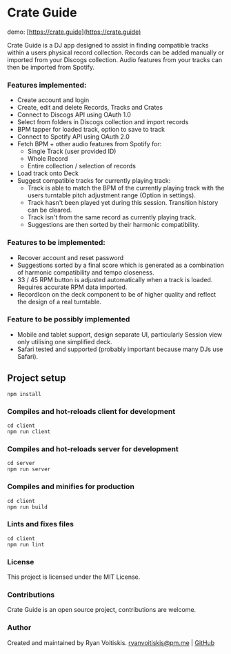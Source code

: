 # Crate Guide

demo: [https://crate.guide](https://crate.guide)

Crate Guide is a DJ app designed to assist in finding compatible tracks
within a users physical record collection. Records can be added manually
or imported from your Discogs collection. Audio features from your tracks
can then be imported from Spotify.

### Features implemented:

- Create account and login
- Create, edit and delete Records, Tracks and Crates
- Connect to Discogs API using OAuth 1.0
- Select from folders in Discogs collection and import records
- BPM tapper for loaded track, option to save to track
- Connect to Spotify API using OAuth 2.0
- Fetch BPM + other audio features from Spotify for:
  - Single Track (user provided ID)
  - Whole Record
  - Entire collection / selection of records
- Load track onto Deck
- Suggest compatible tracks for currently playing track:
  - Track is able to match the BPM of the currently playing track with the users turntable pitch adjustment range (Option in settings).
  - Track hasn't been played yet during this session. Transition history can be cleared.
  - Track isn't from the same record as currently playing track.
  - Suggestions are then sorted by their harmonic compatibility.

### Features to be implemented:

- Recover account and reset password
- Suggestions sorted by a final score which is generated as a combination of harmonic compatibility and tempo closeness.
- 33 / 45 RPM button is adjusted automatically when a track is loaded. Requires accurate RPM data imported.
- RecordIcon on the deck component to be of higher quality and reflect the design of a real turntable.

### Feature to be possibly implemented

- Mobile and tablet support, design separate UI, particularly Session view only utilising one simplified deck.
- Safari tested and supported (probably important because many DJs use Safari).

## Project setup

```
npm install
```

### Compiles and hot-reloads client for development

```
cd client
npm run client
```

### Compiles and hot-reloads server for development

```
cd server
npm run server
```

### Compiles and minifies for production

```
cd client
npm run build
```

### Lints and fixes files

```
cd client
npm run lint
```

### License

This project is licensed under the MIT License.

### Contributions

Crate Guide is an open source project, contributions are welcome.

### Author

Created and maintained by Ryan Voitiskis.
[ryanvoitiskis@pm.me](mailto:ryanvoitiskis@pm.me) | [GitHub](https://github.com/ryan-voitiskis)
